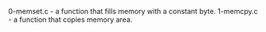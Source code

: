  0-memset.c - a function that fills memory with a constant byte.
 1-memcpy.c - a function that copies memory area.
